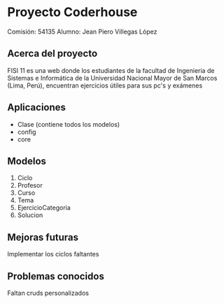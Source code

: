 # Proyecto Coderhouse
Comisión: 54135
Alumno: Jean Piero Villegas López

## Acerca del proyecto
FISI 11 es una web donde los estudiantes de la facultad de Ingenieria de Sistemas e Informática de la Universidad Nacional Mayor de San Marcos (Lima, Perú), encuentran ejercicios útiles para sus pc's y exámenes

## Aplicaciones
- Clase (contiene todos los modelos)
- config
- core

## Modelos
1. Ciclo
2. Profesor
3. Curso
4. Tema
5. EjercicioCategoria
6. Solucion

## Mejoras futuras
Implementar los ciclos faltantes

## Problemas conocidos
Faltan cruds personalizados